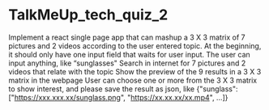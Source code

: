 # TalkMeUp_tech_quiz_2


Implement a react single page app that can mashup a 3 X 3 matrix of 7 pictures and 2 videos according to the user entered topic. 
At the beginning, it should only have one input field that waits for user input. The user can input anything, like “sunglasses"
Search in internet for 7 pictures and 2 videos that relate with the topic 
Show the preview of the 9 results in a 3 X 3 matrix in the webpage
User can choose one or more from the 3 X 3 matrix to show interest, and please save the result as json, like {"sunglass": ["https://xxx.xxx.xx/sunglass.png", "https://xx.xx.xx/xx.mp4", ...]}
